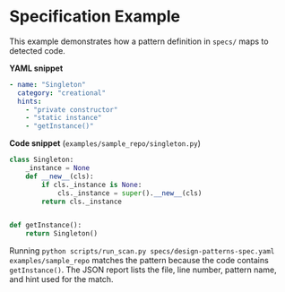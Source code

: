 # Specification Example

This example demonstrates how a pattern definition in `specs/` maps to detected code.

**YAML snippet**
```yaml
- name: "Singleton"
  category: "creational"
  hints:
    - "private constructor"
    - "static instance"
    - "getInstance()"
```

**Code snippet** (`examples/sample_repo/singleton.py`)
```python
class Singleton:
    _instance = None
    def __new__(cls):
        if cls._instance is None:
            cls._instance = super().__new__(cls)
        return cls._instance


def getInstance():
    return Singleton()
```

Running `python scripts/run_scan.py specs/design-patterns-spec.yaml examples/sample_repo` matches the pattern because the code contains `getInstance()`. The JSON report lists the file, line number, pattern name, and hint used for the match.
